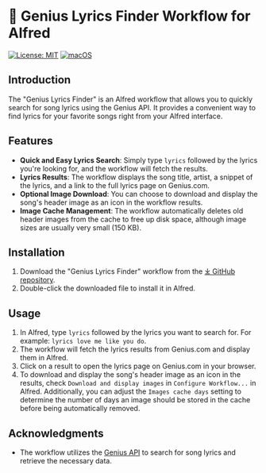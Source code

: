 # 🎵 Genius Lyrics Finder Workflow for Alfred

[![License: MIT](https://img.shields.io/badge/License-MIT-yellow.svg)](https://opensource.org/licenses/MIT)
[![macOS](https://svgshare.com/i/ZjP.svg)](https://svgshare.com/i/ZjP.svg)

## Introduction

The "Genius Lyrics Finder" is an Alfred workflow that allows you to quickly search for song lyrics using the Genius API. It provides a convenient way to find lyrics for your favorite songs right from your Alfred interface.

## Features

- **Quick and Easy Lyrics Search**: Simply type `lyrics` followed by the lyrics you're looking for, and the workflow will fetch the results.
- **Lyrics Results**: The workflow displays the song title, artist, a snippet of the lyrics, and a link to the full lyrics page on Genius.com.
- **Optional Image Download**: You can choose to download and display the song's header image as an icon in the workflow results.
- **Image Cache Management**: The workflow automatically deletes old header images from the cache to free up disk space, although image sizes are usually very small (150 KB).

## Installation

1. Download the "Genius Lyrics Finder" workflow from the [⤓ GitHub repository](https://github.com/svenko99/alfred-genius/releases/latest/download/Genius.Lyrics.Finder.alfredworkflow).
2. Double-click the downloaded file to install it in Alfred.

## Usage

1. In Alfred, type `lyrics` followed by the lyrics you want to search for. For example: `lyrics love me like you do`.
2. The workflow will fetch the lyrics results from Genius.com and display them in Alfred.
3. Click on a result to open the lyrics page on Genius.com in your browser.
4. To download and display the song's header image as an icon in the results, check `Download and display images` in `Configure Workflow...` in Alfred. Additionally, you can adjust the `Images cache days` setting to determine the number of days an image should be stored in the cache before being automatically removed.

## Acknowledgments

- The workflow utilizes the [Genius API](https://genius.com/developers) to search for song lyrics and retrieve the necessary data.
